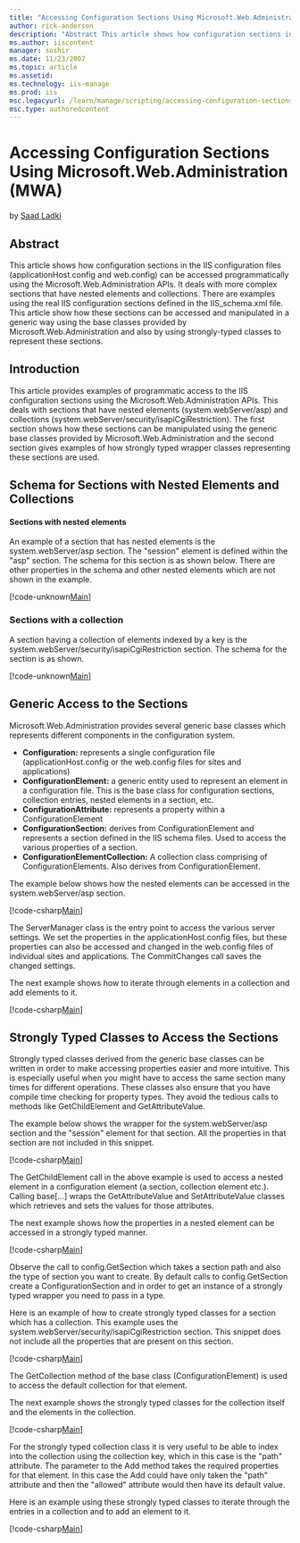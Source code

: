 ```yaml
---
title: "Accessing Configuration Sections Using Microsoft.Web.Administration (MWA) | Microsoft Docs"
author: rick-anderson
description: "Abstract This article shows how configuration sections in the IIS configuration files (applicationHost.config and web.config) can be accessed programmaticall..."
ms.author: iiscontent
manager: soshir
ms.date: 11/23/2007
ms.topic: article
ms.assetid: 
ms.technology: iis-manage
ms.prod: iis
msc.legacyurl: /learn/manage/scripting/accessing-configuration-sections-using-microsoftwebadministration-mwa
msc.type: authoredcontent
---
```

Accessing Configuration Sections Using Microsoft.Web.Administration (MWA)
====================
by [Saad Ladki](https://twitter.com/saadladki)

## Abstract

This article shows how configuration sections in the IIS configuration files (applicationHost.config and web.config) can be accessed programmatically using the Microsoft.Web.Administration APIs. It deals with more complex sections that have nested elements and collections. There are examples using the real IIS configuration sections defined in the IIS\_schema.xml file. This article show how these sections can be accessed and manipulated in a generic way using the base classes provided by Microsoft.Web.Administration and also by using strongly-typed classes to represent these sections.

## Introduction

This article provides examples of programmatic access to the IIS configuration sections using the Microsoft.Web.Administration APIs. This deals with sections that have nested elements (system.webServer/asp) and collections (system.webServer/security/isapiCgiRestriction). The first section shows how these sections can be manipulated using the generic base classes provided by Microsoft.Web.Administration and the second section gives examples of how strongly typed wrapper classes representing these sections are used.

## Schema for Sections with Nested Elements and Collections

#### Sections with nested elements

An example of a section that has nested elements is the system.webServer/asp section. The "session" element is defined within the "asp" section. The schema for this section is as shown below. There are other properties in the schema and other nested elements which are not shown in the example.


[!code-unknown[Main](accessing-configuration-sections-using-microsoftwebadministration-mwa/samples/sample-127047-1.unknown)]


### Sections with a collection

A section having a collection of elements indexed by a key is the system.webServer/security/isapiCgiRestriction section. The schema for the section is as shown.


[!code-unknown[Main](accessing-configuration-sections-using-microsoftwebadministration-mwa/samples/sample-127047-2.unknown)]


## Generic Access to the Sections

Microsoft.Web.Administration provides several generic base classes which represents different components in the configuration system.

- **Configuration:** represents a single configuration file (applicationHost.config or the web.config files for sites and applications)
- **ConfigurationElement:** a generic entity used to represent an element in a configuration file. This is the base class for configuration sections, collection entries, nested elements in a section, etc.
- **ConfigurationAttribute:** represents a property within a ConfigurationElement
- **ConfigurationSection:** derives from ConfigurationElement and represents a section defined in the IIS schema files. Used to access the various properties of a section.
- **ConfigurationElementCollection:** A collection class comprising of ConfigurationElements. Also derives from ConfigurationElement.

The example below shows how the nested elements can be accessed in the system.webServer/asp section.


[!code-csharp[Main](accessing-configuration-sections-using-microsoftwebadministration-mwa/samples/sample3.cs)]


The ServerManager class is the entry point to access the various server settings. We set the properties in the applicationHost.config files, but these properties can also be accessed and changed in the web.config files of individual sites and applications. The CommitChanges call saves the changed settings.

The next example shows how to iterate through elements in a collection and add elements to it.


[!code-csharp[Main](accessing-configuration-sections-using-microsoftwebadministration-mwa/samples/sample4.cs)]


## Strongly Typed Classes to Access the Sections

Strongly typed classes derived from the generic base classes can be written in order to make accessing properties easier and more intuitive. This is especially useful when you might have to access the same section many times for different operations. These classes also ensure that you have compile time checking for property types. They avoid the tedious calls to methods like GetChildElement and GetAttributeValue.

The example below shows the wrapper for the system.webServer/asp section and the "session" element for that section. All the properties in that section are not included in this snippet.


[!code-csharp[Main](accessing-configuration-sections-using-microsoftwebadministration-mwa/samples/sample5.cs)]


The GetChildElement call in the above example is used to access a nested element in a configuration element (a section, collection element etc.). Calling base[...] wraps the GetAttributeValue and SetAttributeValue classes which retrieves and sets the values for those attributes.

The next example shows how the properties in a nested element can be accessed in a strongly typed manner.


[!code-csharp[Main](accessing-configuration-sections-using-microsoftwebadministration-mwa/samples/sample6.cs)]


Observe the call to config.GetSection which takes a section path and also the type of section you want to create. By default calls to config.GetSection create a ConfigurationSection and in order to get an instance of a strongly typed wrapper you need to pass in a type.

Here is an example of how to create strongly typed classes for a section which has a collection. This example uses the system.webServer/security/isapiCgiRestriction section. This snippet does not include all the properties that are present on this section.


[!code-csharp[Main](accessing-configuration-sections-using-microsoftwebadministration-mwa/samples/sample7.cs)]


The GetCollection method of the base class (ConfigurationElement) is used to access the default collection for that element.

The next example shows the strongly typed classes for the collection itself and the elements in the collection.


[!code-csharp[Main](accessing-configuration-sections-using-microsoftwebadministration-mwa/samples/sample8.cs)]


For the strongly typed collection class it is very useful to be able to index into the collection using the collection key, which in this case is the "path" attribute. The parameter to the Add method takes the required properties for that element. In this case the Add could have only taken the "path" attribute and then the "allowed" attribute would then have its default value.

Here is an example using these strongly typed classes to iterate through the entries in a collection and to add an element to it.


[!code-csharp[Main](accessing-configuration-sections-using-microsoftwebadministration-mwa/samples/sample9.cs)]